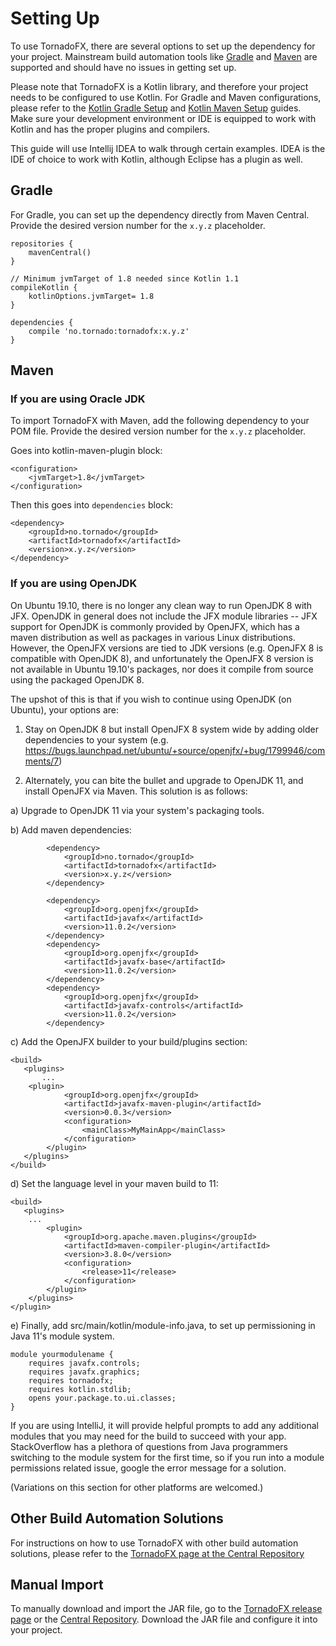 # Setting Up

To use TornadoFX, there are several options to set up the dependency for your project. Mainstream build automation tools like [Gradle](http://gradle.org/) and [Maven](https://maven.apache.org/) are supported and should have no issues in getting set up.

Please note that TornadoFX is a Kotlin library, and therefore your project needs to be configured to use Kotlin. For Gradle and Maven configurations, please refer to the [Kotlin Gradle Setup](https://kotlinlang.org/docs/reference/using-gradle.html) and [Kotlin Maven Setup](https://kotlinlang.org/docs/reference/using-maven.html) guides. Make sure your development environment or IDE is equipped to work with Kotlin and has the proper plugins and compilers.

This guide will use Intellij IDEA to walk through certain examples. IDEA is the IDE of choice to work with Kotlin, although Eclipse has a plugin as well.

## Gradle

For Gradle, you can set up the dependency directly from Maven Central. Provide the desired version number for the  `x.y.z` placeholder.

```
repositories {
    mavenCentral()
}

// Minimum jvmTarget of 1.8 needed since Kotlin 1.1
compileKotlin {
    kotlinOptions.jvmTarget= 1.8
}

dependencies {
    compile 'no.tornado:tornadofx:x.y.z'
}
```

## Maven

### If you are using Oracle JDK

To import TornadoFX with Maven, add the following dependency to your POM file. Provide the desired version number for the  `x.y.z` placeholder.

Goes into kotlin-maven-plugin block:

```
<configuration>
    <jvmTarget>1.8</jvmTarget>
</configuration>
```

Then this goes into `dependencies` block:

```
<dependency>
    <groupId>no.tornado</groupId>
    <artifactId>tornadofx</artifactId>
    <version>x.y.z</version>
</dependency>
```

### If you are using OpenJDK

On Ubuntu 19.10, there is no longer any clean way to run OpenJDK 8 with JFX. OpenJDK in general does not include the JFX module libraries -- JFX support for OpenJDK is commonly provided by OpenJFX, which has a maven distribution as well as packages in various Linux distributions. However, the OpenJFX versions are tied to JDK versions (e.g. OpenJFX 8 is compatible with OpenJDK 8), and unfortunately the OpenJFX 8 version is not available in Ubuntu 19.10's packages, nor does it compile from source using the packaged OpenJDK 8.

The upshot of this is that if you wish to continue using OpenJDK (on Ubuntu), your options are:

1) Stay on OpenJDK 8 but install OpenJFX 8 system wide by adding older dependencies to your system (e.g. https://bugs.launchpad.net/ubuntu/+source/openjfx/+bug/1799946/comments/7)

2) Alternately, you can bite the bullet and upgrade to OpenJDK 11, and install OpenJFX via Maven. This solution is as follows:

a) Upgrade to OpenJDK 11 via your system's packaging tools.

b) Add maven dependencies:

```
        <dependency>
            <groupId>no.tornado</groupId>
            <artifactId>tornadofx</artifactId>
    	    <version>x.y.z</version>
        </dependency>

        <dependency>
            <groupId>org.openjfx</groupId>
            <artifactId>javafx</artifactId>
            <version>11.0.2</version>
        </dependency>
        <dependency>
            <groupId>org.openjfx</groupId>
            <artifactId>javafx-base</artifactId>
            <version>11.0.2</version>
        </dependency>
        <dependency>
            <groupId>org.openjfx</groupId>
            <artifactId>javafx-controls</artifactId>
            <version>11.0.2</version>
        </dependency>
```

c) Add the OpenJFX builder to your build/plugins section:
```
<build>
   <plugins>
       ...
	<plugin>
            <groupId>org.openjfx</groupId>
            <artifactId>javafx-maven-plugin</artifactId>
            <version>0.0.3</version>
            <configuration>
                <mainClass>MyMainApp</mainClass>
            </configuration>
        </plugin>
   </plugins>
</build>
```

d) Set the language level in your maven build to 11:
```
<build>
   <plugins>
	...
        <plugin>
            <groupId>org.apache.maven.plugins</groupId>
            <artifactId>maven-compiler-plugin</artifactId>
            <version>3.8.0</version>
            <configuration>
                <release>11</release>
            </configuration>
        </plugin>
    </plugins>
</plugin>
```

e) Finally, add src/main/kotlin/module-info.java, to set up permissioning in Java 11's module system.

```
module yourmodulename {
    requires javafx.controls;
    requires javafx.graphics;
    requires tornadofx;
    requires kotlin.stdlib;
    opens your.package.to.ui.classes;
}
```
If you are using IntelliJ, it will provide helpful prompts to add any additional modules that you may need for the build to succeed with your app. StackOverflow has a plethora of questions from Java programmers switching to the module system for the first time, so if you run into a module permissions related issue, google the error message for a solution.

(Variations on this section for other platforms are welcomed.)

## Other Build Automation Solutions

For instructions on how to use TornadoFX with other build automation solutions, please refer to the [TornadoFX page at the Central Repository](https://search.maven.org/artifact/no.tornado/tornadofx/)

## Manual Import

To manually download and import the JAR file, go to the [TornadoFX release page](https://github.com/edvin/tornadofx/releases) or the [Central Repository](https://search.maven.org). Download the JAR file and configure it into your project.
